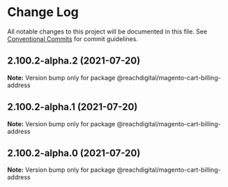 # Change Log

All notable changes to this project will be documented in this file.
See [Conventional Commits](https://conventionalcommits.org) for commit guidelines.

## 2.100.2-alpha.2 (2021-07-20)

**Note:** Version bump only for package @reachdigital/magento-cart-billing-address





## 2.100.2-alpha.1 (2021-07-20)

**Note:** Version bump only for package @reachdigital/magento-cart-billing-address





## 2.100.2-alpha.0 (2021-07-20)

**Note:** Version bump only for package @reachdigital/magento-cart-billing-address
